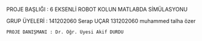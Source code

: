 PROJE BAŞLIĞI : 6 EKSENLİ ROBOT KOLUN MATLABDA SİMÜLASYONU
  
GRUP ÜYELERİ :  141202060 Serap UÇAR
	 	            131202060  muhammed talha özer
    
    PROJE DANIŞMANI : Dr. Öğr. Üyesi Akif DURDU
